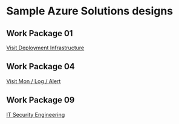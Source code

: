 # Sample Azure Solutions designs

## Work Package 01

[Visit Deployment Infrastructure](./FileShare/Readme.md)


## Work Package 04

[Visit Mon / Log / Alert](./VMMonitoring/Readme.md)

## Work Package 09

[IT Security Engineering]()
